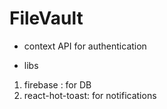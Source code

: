 # FileVault

- context API for authentication

- libs

1. firebase : for DB
2. react-hot-toast: for notifications
